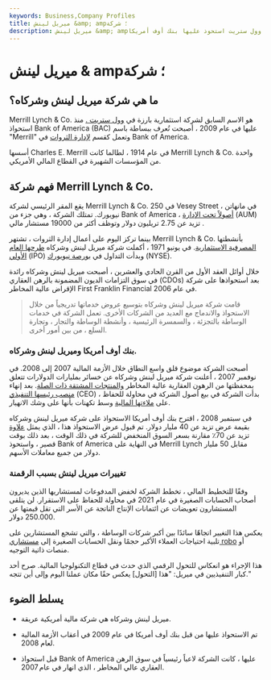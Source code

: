 ```yaml
---
keywords: Business,Company Profiles
title: ميريل لينش &amp; amp؛ شركة
description: ميريل لينش &amp; amp؛ هو اسم شركة استثمارية بارزة في وول ستريت استحوذ عليها بنك أوف أمريكا (BAC) في عام 2009.
---
```


# ميريل لينش & amp؛ شركة
## ما هي شركة ميريل لينش وشركاه؟

Merrill Lynch & Co. هو الاسم السابق لشركة استثمارية بارزة في [وول ستريت .](/wallstreet) منذ استحواذ Bank of America (BAC) عليها في عام 2009 ، أصبحت تُعرف ببساطة باسم "Merrill" وتعمل كقسم [لإدارة الثروات](/wealthmanagement) في Bank of America.

أسسها Charles E. Merrill في عام 1914 ، لطالما كانت Merrill Lynch & Co. واحدة من المؤسسات الشهيرة في القطاع المالي الأمريكي.

## فهم شركة Merrill Lynch & Co.

يقع المقر الرئيسي لشركة Merrill Lynch & Co. في 250 Vesey Street في مانهاتن ، نيويورك. تمتلك الشركة ، وهي جزء من Bank of America ، [أصولاً تحت الإدارة](/aum) (AUM) تزيد عن 2.75 تريليون دولار وتوظف أكثر من 19000 مستشار مالي .

بينما تركز اليوم على أعمال إدارة الثروات ، تشتهر Merrill Lynch & Co. بأنشطتها [المصرفية الاستثمارية](/investment-banking). في يونيو 1971 ، أكملت شركة ميريل لينش وشركاه [طرحها العام الأولي](/ipo) (IPO) وبدأت التداول في [بورصة نيويورك](/nyse) (NYSE).

خلال أوائل العقد الأول من القرن الحادي والعشرين ، أصبحت ميريل لينش وشركاه رائدة في سوق التزامات الديون المضمونة بالرهن العقاري (CDOs) بعد استحواذها على شركة الإقراض عالية المخاطر First Franklin Financial في عام 2006.

> قامت شركة ميريل لينش وشركاه بتوسيع عروض خدماتها تدريجياً من خلال الاستحواذ والاندماج مع العديد من الشركات الأخرى. تعمل الشركة في خدمات الوساطة بالتجزئة ، والسمسرة الرئيسية ، وأنشطة الوساطة والتجار ، وتجارة السلع ، من بين أمور أخرى.

>

### بنك أوف أمريكا وميريل لينش وشركاه.

أصبحت الشركة موضوع قلق واسع النطاق خلال الأزمة المالية 2007 إلى 2008. في نوفمبر 2007 ، أعلنت شركة ميريل لينش وشركاه عن خسائر بمليارات الدولارات تتعلق بمحفظتها من الرهون العقارية عالية المخاطر [والمنتجات المشتقة ذات الصلة](/derivative). بعد إنهاء [منصب رئيسها التنفيذي](/ceo) (CEO) ، بدأت الشركة في بيع أصول الشركة في محاولة للحفاظ على [ملاءتها المالية](/solvency) وسط تكهنات بأنها على وشك الانهيار.

في سبتمبر 2008 ، اقترح بنك أوف أمريكا الاستحواذ على شركة ميريل لينش وشركاه بقيمة عرض تزيد عن 40 مليار دولار. تم قبول عرض الاستحواذ هذا ، الذي يمثل [علاوة](/premium) تزيد عن 70٪ مقارنة بسعر السوق المنخفض للشركة في ذلك الوقت ، بعد ذلك بوقت قصير ، واستحوذ Bank of America في النهاية على Merrill Lynch مقابل 50 مليار دولار من جميع معاملات الأسهم.

### تغييرات ميريل لينش بسبب الرقمنة

وفقًا للتخطيط المالي ، تخطط الشركة لخفض المدفوعات لمستشاريها الذين يديرون أصحاب الحسابات الصغيرة في عام 2021 في محاولة للحفاظ على الاستقرار. لن يتلقى المستشارون تعويضات عن ائتمانات الإنتاج الناتجة عن الأسر التي تقل قيمتها عن 250.000 دولار.

يعكس هذا التغيير اتجاهًا سائدًا بين أكبر شركات الوساطة ، والتي تشجع المستشارين على تلبية احتياجات العملاء الأكبر حجمًا ونقل الحسابات الصغيرة إلى [مستشاري robo](/roboadvisor-roboadviser) أو منصات ذاتية التوجيه.

هذا الإجراء هو انعكاس للتحول الرقمي الذي حدث في قطاع التكنولوجيا المالية. صرح أحد كبار التنفيذيين في ميريل: "هذا [التحول] يعكس حقًا مكان عملنا اليوم وإلى أين تتجه."

## يسلط الضوء

- ميريل لينش وشركاه هي شركة مالية أمريكية عريقة.

- تم الاستحواذ عليها من قبل بنك أوف أمريكا في عام 2009 في أعقاب الأزمة المالية لعام 2008.

- قبل استحواذ Bank of America عليها ، كانت الشركة لاعباً رئيسياً في سوق الرهن العقاري عالي المخاطر ، الذي انهار في عام 2007.

